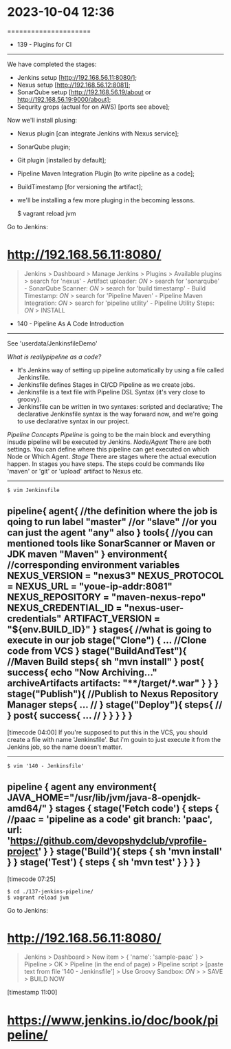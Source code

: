 # 2023-10-04    12:36
=====================


* 139 - Plugins for CI
----------------------
We have completed the stages:
- Jenkins setup [http://192.168.56.11:8080/];
- Nexus setup [http://192.168.56.12:8081];
- SonarQube setup [http://192.168.56.19/about or http://192.168.56.19:9000/about];
- Sequrity grops (actual for on AWS) [ports see above];

Now we'll install plusing:
+ Nexus plugin [can integrate Jenkins with Nexus service];
+ SonarQube plugin;
+ Git plugin [installed by default];
+ Pipeline Maven Integration Plugin [to write pipeline as a code];
+ BuildTimestamp [for versioning the artifact];
+ we'll be installing a few more pluging in the becoming lessons.

    $ vagrant reload jvm
    
Go to Jenkins:
# http://192.168.56.11:8080/
> Jenkins > Dashboard > Manage Jenkins > Plugins > Available plugins >
    search for 'nexus' - Artifact uploader: *ON* >
    search for 'sonarqube' - SonarQube Scanner: *ON* > 
    search for 'build timestamp' - Build Timestamp: *ON* >
    search for 'Pipeline Maven' - Pipeline Maven Integration: *ON* >
    search for 'pipeline utility' - Pipeline Utility Steps: *ON* >
    INSTALL
    
    
* 140 - Pipeline As A Code Introduction
---------------------------------------
See 'userdata/JenkinsfileDemo'

*What is reallypipeline as a code?*
- It's Jenkins way of setting up pipeline automatically by using a file called Jenkinsfile.
- Jenkinsfile defines Stages in CI/CD Pipeline as we create jobs.
- Jenkinsfile is a text file with Pipeline DSL Syntax (it's very close to groovy).
- Jenkinsfile can be written in two syntaxes: scripted and declarative;
The declarative Jenkinsfile syntax is the way forward now, and we're going to use declarative syntax in our project.

*Pipeline Concepts*
*Pipeline*      is going to be the main block and everything insude pipeline will be executed by Jenkins.
*Node/Agent*    There are both settings. You can define where this pipeline can get executed on which Node or Which Agent.
*Stage*         There are stages where the actual execution happen. In stages you have steps. The steps could be commands like 'maven' or 'git' or 'upload' artifact to Nexus etc.

-------------
    $ vim Jenkinsfile
pipeline{
    agent{         //the definition where the job is qoing to run
        label "master"      //or "slave"
                            //or you can just the agent "any" also
    }
    tools{  //you can mentioned tools like SonarScanner or Maven or JDK
        maven "Maven"
    }
    environment{  //corresponding environment variables
        NEXUS_VERSION = "nexus3"
        NEXUS_PROTOCOL =
        NEXUS_URL = "youe-ip-addr:8081"
        NEXUS_REPOSITORY = "maven-nexus-repo"
        NEXUS_CREDENTIAL_ID = "nexus-user-credentials"
        ARTIFACT_VERSION = "${env.BUILD_ID}"
    }
    stages{       //what is going to execute in our job
        stage("Clone") {
            ...  //Clone code from VCS
        }
        stage("BuildAndTest"){  //Maven Build
            steps{
                sh "mvn install"
            }
            post{
                success{
                    echo "Now Archiving..."
                    archiveArtifacts artifacts: "**/target/*.war"
                }
            }
        }
        stage("Publish"){  //Publish to Nexus Repository Manager
            steps{
            ...   //
            }
        stage("Deploy"){
            steps{
                  //
            }
            post{
                success{
                    ... //
                }
            }
        }
    }
}
-------------

[timecode 04:00]
If you're supposed to put this in the VCS, you should create a file with name 'Jenkinsfile'. But i'm gouin to just execute it from the Jenkins job, so the name doesn't matter.

-----------
    $ vim '140 - Jenkinsfile'
pipeline {
    agent any
    environment{
    JAVA_HOME="/usr/lib/jvm/java-8-openjdk-amd64/"
    }
    stages {
        stage('Fetch code') {
            steps {
                //paac = 'pipeline as a code'
                git branch: 'paac', url: 'https://github.com/devopshydclub/vprofile-project'
            }
        }
        stage('Build'){
            steps {
                sh 'mvn install'
            }
        }
        stage('Test') {
            steps {
                sh 'mvn test'
            }
        }
    }
}
-----------
[timecode 07:25]

    $ cd ./137-jenkins-pipeline/
    $ vagrant reload jvm
    
Go to Jenkins:
# http://192.168.56.11:8080/
> Jenkins > Dashboard > New item > { 'name': 'sample-paac' } >
    Pipeline > OK > Pipeline (in the end of page) > Pipeline script >
    [paste text from file '140 - Jenkinsfile'] > Use Groovy Sandbox: *ON* >
    > SAVE > BUILD NOW

[timestamp 11:00]
# https://www.jenkins.io/doc/book/pipeline/